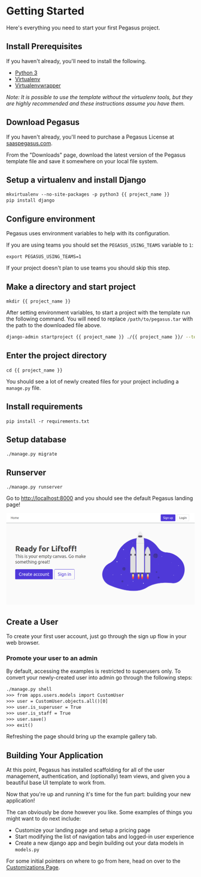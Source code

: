 Getting Started
===============

Here's everything you need to start your first Pegasus project.

## Install Prerequisites

If you haven't already, you'll need to install the following.

- [Python 3](https://www.python.org/downloads/)
- [Virtualenv](https://virtualenv.pypa.io/en/stable/)
- [Virtualenvwrapper](https://virtualenvwrapper.readthedocs.io/en/latest/)

*Note: It is possible to use the template without the virtualenv tools, 
but they are highly recommended and these instructions assume you have them.*

## Download Pegasus

If you haven't already, you'll need to purchase a Pegasus License at [saaspegasus.com](http://www.saaspegasus.com/).

From the "Downloads" page, download the latest version of the Pegasus template file and save it somewhere on your local file system.

## Setup a virtualenv and install Django

```
mkvirtualenv --no-site-packages -p python3 {{ project_name }}
pip install django
```

## Configure environment

Pegasus uses environment variables to help with its configuration.

If you are using teams you should set the `PEGASUS_USING_TEAMS` variable to `1`:

```
export PEGASUS_USING_TEAMS=1
```

If your project doesn't plan to use teams you should skip this step.

## Make a directory and start project

```
mkdir {{ project_name }}
```

After setting environment variables, to start a project with the template run the following command.
You will need to replace `/path/to/pegasus.tar` with the path to the downloaded file above.

```bash
django-admin startproject {{ project_name }} ./{{ project_name }}/ --template=/path/to/pegasus.tar --name=assets/index.js,package.json,README.md
```

## Enter the project directory

```
cd {{ project_name }}
```

You should see a lot of newly created files for your project including a `manage.py` file.

## Install requirements

```
pip install -r requirements.txt
```

## Setup database

```
./manage.py migrate
```

## Runserver

```
./manage.py runserver
```

Go to [http://localhost:8000](http://localhost:8000) and you should see the default Pegasus landing page!

![](images/pegasus-landing-page.png)

## Create a User

To create your first user account, just go through the sign up flow in your web browser.

### Promote your user to an admin

By default, accessing the examples is restricted to superusers only.
To convert your newly-created user into admin go through the following steps:

```
./manage.py shell
>>> from apps.users.models import CustomUser
>>> user = CustomUser.objects.all()[0]
>>> user.is_superuser = True
>>> user.is_staff = True
>>> user.save()
>>> exit()
``` 

Refreshing the page should bring up the example gallery tab.

## Building Your Application

At this point, Pegasus has installed scaffolding for all of the user management, authentication, and (optionally) team views,
and given you a beautiful base UI template to work from. 
 
Now that you're up and running it's time for the fun part: building your new application!

The can obviously be done however you like.
Some examples of things you might want to do next include:

- Customize your landing page and setup a pricing page
- Start modifying the list of navigation tabs and logged-in user experience
- Create a new django app and begin building out your data models in `models.py`

For some initial pointers on where to go from here, head on over to the [Customizations Page](/customizations).
